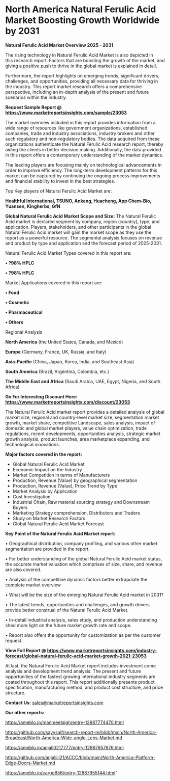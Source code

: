 # North America Natural Ferulic Acid Market Boosting Growth Worldwide by 2031

<Strong> Natural Ferulic Acid Market Overview 2025 - 2031</strong>

The rising technology in Natural Ferulic Acid Market is also depicted in this research report. Factors that are boosting the growth of the market, and giving a positive push to thrive in the global market is explained in detail.

Furthermore, the report highlights on emerging trends, significant drivers, challenges, and opportunities, providing all necessary data for thriving in the industry. This report market research offers a comprehensive perspective, including an in-depth analysis of the present and future scenarios within the industry.

<strong>Request Sample Report @ <a href=https://www.marketreportsinsights.com/sample/23053>https://www.marketreportsinsights.com/sample/23053</a></strong>

The market overview included in this report provides information from a wide range of resources like government organizations, established companies, trade and industry associations, industry brokers and other such regulatory and non-regulatory bodies. The data acquired from these organizations authenticate the Natural Ferulic Acid research report, thereby aiding the clients in better decision making. Additionally, the data provided in this report offers a contemporary understanding of the market dynamics.

The leading players are focusing mainly on technological advancements in order to improve efficiency. The long-term development patterns for this market can be captured by continuing the ongoing process improvements and financial stability to invest in the best strategies.

Top Key players of Natural Ferulic Acid Market are:

<strong>Healthful International, TSUNO, Ankang, Huacheng, App Chem-Bio, Yuansen, Kingherbs, GfN</strong>

<strong><b>Global Natural Ferulic Acid Market Scope and Size:</b></strong>
The Natural Ferulic Acid market is declared segment by company, region (country), type, and application. Players, stakeholders, and other participants in the global Natural Ferulic Acid market will gain the market scope as they use the report as a powerful resource. The segmental analysis focuses on revenue and product by type and application and the forecast period of 2025-2031.

Natural Ferulic Acid Market Types covered in this report are:

<strong>• ?98% HPLC

• ?98% HPLC</strong>

Market Applications covered in this report are:

<strong>• Food

• Cosmetic

• Pharmaceutical

• Others</strong> 

Regional Analysis

<strong>North America</strong> (the United States, Canada, and Mexico)

<strong>Europe</strong> (Germany, France, UK, Russia, and Italy)

<strong>Asia-Pacific</strong> (China, Japan, Korea, India, and Southeast Asia)

<strong>South America</strong> (Brazil, Argentina, Colombia, etc.)

<strong>The Middle East and Africa</strong> (Saudi Arabia, UAE, Egypt, Nigeria, and South Africa)

<strong>Go For Interesting Discount Here: <a href=https://www.marketreportsinsights.com/discount/23053>https://www.marketreportsinsights.com/discount/23053</a></strong>

The Natural Ferulic Acid market report provides a detailed analysis of global market size, regional and country-level market size, segmentation market growth, market share, competitive Landscape, sales analysis, impact of domestic and global market players, value chain optimization, trade regulations, recent developments, opportunities analysis, strategic market growth analysis, product launches, area marketplace expanding, and technological innovations.

<strong><b>Major factors covered in the report:</b></strong>
<ul>
  <li>Global Natural Ferulic Acid Market </li>
  <li>Economic Impact on the Industry</li>
  <li>Market Competition in terms of Manufacturers</li>
  <li>Production, Revenue (Value) by geographical segmentation</li>
  <li>Production, Revenue (Value), Price Trend by Type</li>
  <li>Market Analysis by Application</li>
  <li>Cost Investigation</li>
  <li>Industrial Chain, Raw material sourcing strategy and Downstream Buyers</li>
  <li>Marketing Strategy comprehension, Distributors and Traders</li>
  <li>Study on Market Research Factors</li>
  <li>Global Natural Ferulic Acid Market Forecast</li>
</ul>

<strong><b>Key Point of the Natural Ferulic Acid Market report:</b></strong>

• Geographical distribution, company profiling, and various other market segmentation are provided in the report.

• For better understanding of the global Natural Ferulic Acid market status, the accurate market valuation which comprises of size, share, and revenue are also covered.

• Analysis of the competitive dynamic factors better extrapolate the complete market overview

• What will be the size of the emerging Natural Ferulic Acid market in 2031?

• The latest trends, opportunities and challenges, and growth drivers provide better construal of the Natural Ferulic Acid Market.

• In-detail industrial analysis, sales study, and production understanding shed more light on the future market growth rate and scope.

• Report also offers the opportunity for customization as per the customer request.

<strong><b>View Full Report @ <a href=https://www.marketreportsinsights.com/industry-forecast/global-natural-ferulic-acid-market-growth-2021-23053>https://www.marketreportsinsights.com/industry-forecast/global-natural-ferulic-acid-market-growth-2021-23053</a></b></strong>


At last, the Natural Ferulic Acid Market report includes investment come analysis and development trend analysis. The present and future opportunities of the fastest growing international industry segments are coated throughout this report. This report additionally presents product specification, manufacturing method, and product cost structure, and price structure.

<strong>Contact Us:</strong>
sales@marketreportsinsights.com

<strong>Our other reports:</strong>

<a href=https://ameblo.jp/manmeetsigh/entry-12887774470.html>https://ameblo.jp/manmeetsigh/entry-12887774470.html</a>

<a href=https://github.com/sayysaif/search-report-re/blob/main/North-America-Broadcast/North-America-Wide-angle-Lens-Market.md>https://github.com/sayysaif/search-report-re/blob/main/North-America-Broadcast/North-America-Wide-angle-Lens-Market.md</a>

<a href=https://ameblo.jp/anjali0217777/entry-12887957976.html>https://ameblo.jp/anjali0217777/entry-12887957976.html</a>

<a href=https://github.com/anjaliiii21/ACCC/blob/main/North-America-Platform-Edge-Doors-Market.md>https://github.com/anjaliiii21/ACCC/blob/main/North-America-Platform-Edge-Doors-Market.md</a>

<a href=https://ameblo.jp/cargo656/entry-12887955144.html>https://ameblo.jp/cargo656/entry-12887955144.html</a>"
